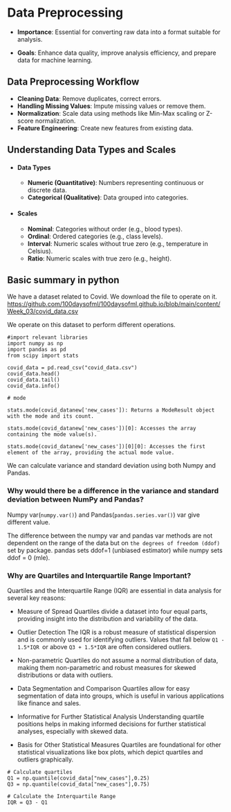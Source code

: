 # Data Preprocessing
- **Importance**: Essential for converting raw data into a format suitable for analysis.

- **Goals**: Enhance data quality, improve analysis efficiency, and prepare data for machine learning.

## Data Preprocessing Workflow
- **Cleaning Data**: Remove duplicates, correct errors.
- **Handling Missing Values**: Impute missing values or remove them.
- **Normalization**: Scale data using methods like Min-Max scaling or Z-score normalization.
- **Feature Engineering**: Create new features from existing data.

## Understanding Data Types and Scales
- #### Data Types
    - **Numeric (Quantitative)**: Numbers representing continuous or discrete data.
    - **Categorical (Qualitative)**: Data grouped into categories.
- #### Scales
    - **Nominal**: Categories without order (e.g., blood types).
    - **Ordinal**: Ordered categories (e.g., class levels).
    - **Interval**: Numeric scales without true zero (e.g., temperature in Celsius).
    - **Ratio**: Numeric scales with true zero (e.g., height).


## Basic summary in python 
We have a dataset related to Covid. We download the file to operate on it. <br>
https://github.com/100daysofml/100daysofml.github.io/blob/main/content/Week_03/covid_data.csv <br>

We operate on this dataset to perform different operations.

```
#import relevant libraries
import numpy as np
import pandas as pd
from scipy import stats

covid_data = pd.read_csv("covid_data.csv")
covid_data.head()
covid_data.tail()
covid_data.info()

# mode

stats.mode(covid_datanew['new_cases']): Returns a ModeResult object with the mode and its count.

stats.mode(covid_datanew['new_cases'])[0]: Accesses the array containing the mode value(s).

stats.mode(covid_datanew['new_cases'])[0][0]: Accesses the first element of the array, providing the actual mode value.

```

We can calculate variance and standard deviation using both Numpy and Pandas.

### Why would there be a difference in the variance and standard deviation between NumPy and Pandas?
Numpy var(``numpy.var()``) and Pandas(``pandas.series.var()``) var give different value. 

The difference between the numpy var and pandas var methods are not dependent on the range of the data but on ``the degrees of freedom (ddof)`` set by package. pandas sets ddof=1 (unbiased estimator) while numpy sets ddof = 0 (mle). 


### Why are Quartiles and Interquartile Range Important?
Quartiles and the Interquartile Range (IQR) are essential in data analysis for several key reasons:

- Measure of Spread
    Quartiles divide a dataset into four equal parts, providing insight into the distribution and variability of the data.

- Outlier Detection
    The IQR is a robust measure of statistical dispersion and is commonly used for identifying outliers. Values that fall below ``Q1 - 1.5*IQR ``or above ``Q3 + 1.5*IQR`` are often considered outliers.

- Non-parametric
    Quartiles do not assume a normal distribution of data, making them non-parametric and robust measures for skewed distributions or data with outliers.

- Data Segmentation and Comparison
    Quartiles allow for easy segmentation of data into groups, which is useful in various applications like finance and sales.

- Informative for Further Statistical Analysis
    Understanding quartile positions helps in making informed decisions for further statistical analyses, especially with skewed data.

- Basis for Other Statistical Measures
    Quartiles are foundational for other statistical visualizations like box plots, which depict quartiles and outliers graphically.

```
# Calculate quartiles
Q1 = np.quantile(covid_data["new_cases"],0.25)
Q3 = np.quantile(covid_data["new_cases"],0.75)

# Calculate the Interquartile Range
IQR = Q3 - Q1

```